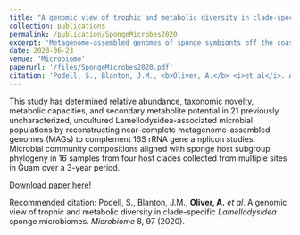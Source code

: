 ```yaml
---
title: "A genomic view of trophic and metabolic diversity in clade-specific <i>Lamellodysidea</i> sponge microbiomes"
collection: publications
permalink: /publication/SpongeMicrobes2020
excerpt: 'Metagenome-assembled genomes of sponge symbionts off the coast of Guam.'
date: 2020-06-23
venue: 'Microbiome'
paperurl: '/files/SpongeMicrobes2020.pdf'
citation: 'Podell, S., Blanton, J.M., <b>Oliver, A.</b> <i>et al</i>. A genomic view of trophic and metabolic diversity in clade-specific <i>Lamellodysidea</i> sponge microbiomes. <i>Microbiome</i> 8, 97 (2020).'
---
```

This study has determined relative abundance, taxonomic novelty, metabolic capacities, and secondary metabolite potential in 21 previously uncharacterized, uncultured Lamellodysidea-associated microbial populations by reconstructing near-complete metagenome-assembled genomes (MAGs) to complement 16S rRNA gene amplicon studies. Microbial community compositions aligned with sponge host subgroup phylogeny in 16 samples from four host clades collected from multiple sites in Guam over a 3-year period.

[Download paper here!](/files/SpongeMicrobes2020.pdf)

Recommended citation: Podell, S., Blanton, J.M., <b>Oliver, A.</b> <i>et al</i>. A genomic view of trophic and metabolic diversity in clade-specific <i>Lamellodysidea</i> sponge microbiomes. <i>Microbiome</i> 8, 97 (2020).